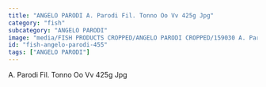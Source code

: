 ```yaml
---
title: "ANGELO PARODI A. Parodi Fil. Tonno Oo Vv 425g Jpg"
category: "fish"
subcategory: "ANGELO PARODI"
image: "media/FISH PRODUCTS CROPPED/ANGELO PARODI CROPPED/159030 A. Parodi Fil. Tonno OO VV 425g_JPG.jpg"
id: "fish-angelo-parodi-455"
tags: ["ANGELO PARODI"]
---
```


A. Parodi Fil. Tonno Oo Vv 425g Jpg
